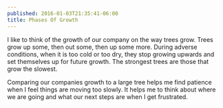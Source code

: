 ```yaml
---
published: 2016-01-03T21:35:41-06:00
title: Phases Of Growth
---
```

I like to think of the growth of our company on the way trees grow. Trees grow up some, then out some, then up some more. During adverse conditions, when it is too cold or too dry, they stop growing upwards and set themselves up for future growth. The strongest trees are those that grow the slowest.

Comparing our companies growth to a large tree helps me find patience when I feel things are moving too slowly. It helps me to think about where we are going and what our next steps are when I get frustrated.